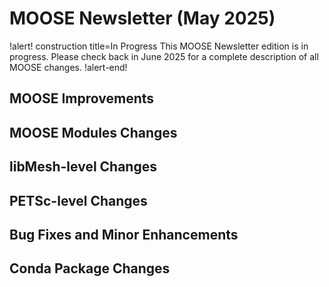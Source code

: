 # MOOSE Newsletter (May 2025)

!alert! construction title=In Progress
This MOOSE Newsletter edition is in progress. Please check back in June 2025
for a complete description of all MOOSE changes.
!alert-end!

## MOOSE Improvements

## MOOSE Modules Changes

## libMesh-level Changes

## PETSc-level Changes

## Bug Fixes and Minor Enhancements

## Conda Package Changes
